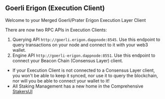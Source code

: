 ## Goerli Erigon (Execution Client)

Welcome to your Merged Goerli/Prater Erigon Execution Layer Client

There are now two RPC APIs in Execution Clients:

1. Querying API `http://goerli.erigon.dappnode:8545`. Use this endpoint to query transactions on your node and connect to it with your web3 wallet.
2. Engine API `http://goerli-erigon.dappnode:8551`. Use this endpoint to connect your Beacon Chain (Consensus Layer) client.

- If your Execution Client is not connected to a Consensus Layer client, you won't be able to keep it synced, nor use it to query the blockchain, nor will you be able to connect your wallet to it!
- All Staking Management has a new home in the Comprehensive [StakersUI](http://my.dappnode/#/stakers/prater)
